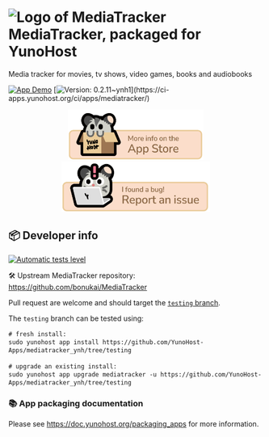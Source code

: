 <!--
N.B.: This README was automatically generated by <https://github.com/YunoHost/apps_tools/blob/main/readme_generator>
It shall NOT be edited by hand.
-->

<h1>
  <img src="https://raw.githubusercontent.com/YunoHost/apps/main/logos/mediatracker.png" width="32px" alt="Logo of MediaTracker">
  MediaTracker, packaged for YunoHost
</h1>

Media tracker for movies, tv shows, video games, books and audiobooks

[![App Demo](https://img.shields.io/badge/App_Demo-blue?style=for-the-badge)](https://mediatracker.app/)
[![Version: 0.2.11~ynh1](https://img.shields.io/badge/Version-0.2.11~ynh1-rgba(0,150,0,1)?style=for-the-badge)](https://ci-apps.yunohost.org/ci/apps/mediatracker/)

<div align="center">
<a href="https://apps.yunohost.org/app/mediatracker"><img height="100px" src="https://github.com/YunoHost/yunohost-artwork/raw/refs/heads/main/badges/neopossum-badges/badge_more_info_on_the_appstore.svg"/></a>
<a href="https://github.com/YunoHost-Apps/mediatracker_ynh/issues"><img height="100px" src="https://github.com/YunoHost/yunohost-artwork/raw/refs/heads/main/badges/neopossum-badges/badge_report_an_issue.svg"/></a>
</div>

## 📦 Developer info

[![Automatic tests level](https://apps.yunohost.org/badge/cilevel/mediatracker)](https://ci-apps.yunohost.org/ci/apps/mediatracker/)

🛠️ Upstream MediaTracker repository: <https://github.com/bonukai/MediaTracker>

Pull request are welcome and should target the [`testing` branch](https://github.com/YunoHost-Apps/mediatracker_ynh/tree/testing).

The `testing` branch can be tested using:
```
# fresh install:
sudo yunohost app install https://github.com/YunoHost-Apps/mediatracker_ynh/tree/testing

# upgrade an existing install:
sudo yunohost app upgrade mediatracker -u https://github.com/YunoHost-Apps/mediatracker_ynh/tree/testing
```

### 📚 App packaging documentation

Please see <https://doc.yunohost.org/packaging_apps> for more information.